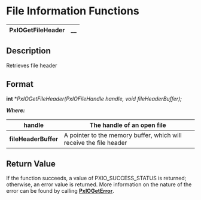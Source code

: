 # File Information Functions 

**PxIOGetFileHeader** |  **__**  
---|---  
  
## Description

Retrieves file header

## Format

**int** **PxIOGetFileHeader(PxIOFileHandle handle, void *fileHeaderBuffer);**

**_Where:_**

**handle** |  The handle of an open file  
---|---  
**fileHeaderBuffer** |  A pointer to the memory buffer, which will receive the file header  
  
## Return Value

If the function succeeds, a value of PXIO_SUCCESS_STATUS is returned; otherwise, an error value is returned. More information on the nature of the error can be found by calling **[PxIOGetError](../Error%20Functions/PxIOGetError.md)**.
